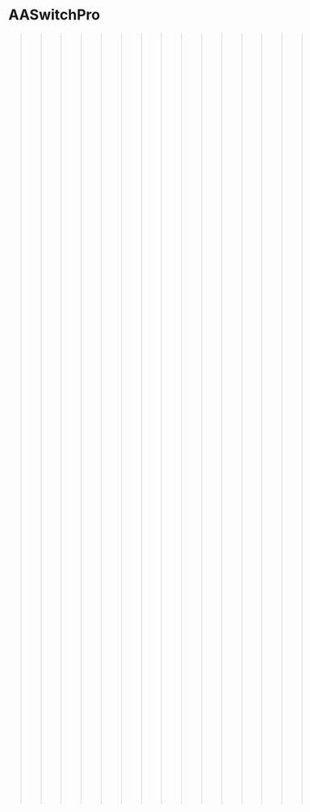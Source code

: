 # AASwitchPro
>>>>>>>>>>>>>>>          8╭━━━━━━━━━━━╮8
>>>>>>>>>>>>>>>          8┃╭━━━╮┊╭━━━╮┃8
>>>>>>>>>>>>>>>          ╭┫┃❤️ ┃ ┃❤️ ┃┣╮
>>>>>>>>>>>>>>>          ┃┃╰━━━╯┊╰━━━╯┃┃
>>>>>>>>>>>>>>>          ╰┫╭━╮╰━━━╯╭━╮┣╯
>>>>>>>>>>>>>>>           8┃┃┣┳┳┳┳┳┳┳┫┃┃8
>>>>>>>>>>>>>>>          8┃┃╰┻┻┻┻┻┻┻╯┃┃8
>>>>>>>>>>>>>>>          8╰━━━━━━━━━━━╯8
>>>>>>>>>>>>>>>       ∞∞∞∞∞∞∞∞∞∞∞∞∞∞∞∞∞∞∞∞∞
>>>>>>>>>>>>>>>       ∞∞∞∞∞∞∞∞∞∞∞∞∞∞∞∞∞∞∞∞∞
>>>>>>>>>>>>>>>       ∞∞∞∞∞∞∞∞∞∞∞∞∞∞∞∞∞∞∞∞∞
>>>>>>>>>>>>>>>       ∞∞∞∞∞∞∞∞∞∞∞∞∞∞∞∞∞∞∞∞∞
>>>>>>>>>>>>>>>       ∞∞∞∞∞∞∞∞∞∞∞∞∞∞∞∞∞∞∞∞∞
>>>>>>>>>>>>>>>       ∞∞∞∞∞∞∞∞∞∞∞∞∞∞∞∞∞∞∞∞∞
>>>>>>>>>>>>>>>       ∞∞∞∞∞∞∞∞∞∞∞∞∞∞∞∞∞∞∞∞∞
>>>>>>>>>>>>>>>       ∞∞∞∞∞∞∞∞∞∞∞∞∞∞∞∞∞∞∞∞∞
>>>>>>>>>>>>>>>       ∞∞∞∞∞∞∞∞∞∞∞∞∞∞∞∞∞∞∞∞∞
>>>>>>>>>>>>>>>       ∞∞∞∞∞∞∞∞∞∞∞∞∞∞∞∞∞∞∞∞∞
>>>>>>>>>>>>>>>       ∞∞∞∞∞∞∞∞∞∞∞∞∞∞∞∞∞∞∞∞∞
>>>>>>>>>>>>>>>       ∞∞∞∞∞∞∞∞∞∞∞∞∞∞∞∞∞∞∞∞∞
>>>>>>>>>>>>>>>       ∞∞∞∞∞∞∞∞∞∞∞∞∞∞∞∞∞∞∞∞∞
>>>>>>>>>>>>>>>       ∞∞∞∞∞∞∞∞∞∞∞∞∞∞∞∞∞∞∞∞∞
>>>>>>>>>>>>>>>       ∞∞∞∞∞∞∞∞∞∞∞∞∞∞∞∞∞∞∞∞∞
>>>>>>>>>>>>>>>       ∞∞∞∞∞∞∞∞∞∞∞∞∞∞∞∞∞∞∞∞∞
>>>>>>>>>>>>>>>       ∞∞∞∞∞∞∞∞∞∞∞∞∞∞∞∞∞∞∞∞∞
>>>>>>>>>>>>>>>       ∞∞∞∞∞∞∞∞∞∞∞∞∞∞∞∞∞∞∞∞∞
>>>>>>>>>>>>>>>       ∞∞∞∞∞∞∞∞∞∞∞∞∞∞∞∞∞∞∞∞∞
>>>>>>>>>>>>>>>       ∞∞∞∞∞∞∞∞∞∞∞∞∞∞∞∞∞∞∞∞∞
>>>>>>>>>>>>>>>       ∞∞∞∞∞∞∞∞∞∞∞∞∞∞∞∞∞∞∞∞∞
>>>>>>>>>>>>>>>       ∞∞∞∞∞∞∞∞∞∞∞∞∞∞∞∞∞∞∞∞∞
>>>>>>>>>>>>>>>       ∞∞∞∞∞∞∞∞∞∞∞∞∞∞∞∞∞∞∞∞∞
>>>>>>>>>>>>>>>       ∞∞∞∞∞∞∞∞∞∞∞∞∞∞∞∞∞∞∞∞∞
>>>>>>>>>>>>>>>       ∞∞∞∞∞∞∞∞∞∞∞∞∞∞∞∞∞∞∞∞∞
>>>>>>>>>>>>>>>       ∞∞∞∞∞∞∞∞∞∞∞∞∞∞∞∞∞∞∞∞∞
>>>>>>>>>>>>>>>       ∞∞∞∞∞∞∞∞∞∞∞∞∞∞∞∞∞∞∞∞∞
>>>>>>>>>>>>>>>       ∞∞∞∞∞∞∞∞∞∞∞∞∞∞∞∞∞∞∞∞∞
>>>>>>>>>>>>>>>       ∞∞∞∞∞∞∞∞∞∞∞∞∞∞∞∞∞∞∞∞∞
>>>>>>>>>>>>>>>       ∞∞∞∞∞∞∞∞∞∞∞∞∞∞∞∞∞∞∞∞∞
>>>>>>>>>>>>>>>       ∞∞∞∞∞∞∞∞∞∞∞∞∞∞∞∞∞∞∞∞∞
>>>>>>>>>>>>>>>       ∞∞∞∞∞∞∞∞∞∞∞∞∞∞∞∞∞∞∞∞∞
>>>>>>>>>>>>>>>       ∞∞∞∞∞∞∞∞∞∞∞∞∞∞∞∞∞∞∞∞∞
>>>>>>>>>>>>>>>       ∞∞∞∞∞∞∞∞∞∞∞∞∞∞∞∞∞∞∞∞∞
>>>>>>>>>>>>>>>       ∞∞∞∞∞∞∞∞∞∞∞∞∞∞∞∞∞∞∞∞∞
>>>>>>>>>>>>>>>       ∞∞∞∞∞∞∞∞∞∞∞∞∞∞∞∞∞∞∞∞∞
>>>>>>>>>>>>>>>       ∞∞∞∞∞∞∞∞∞∞∞∞∞∞∞∞∞∞∞∞∞
>>>>>>>>>>>>>>>       ∞∞∞∞∞∞∞∞∞∞∞∞∞∞∞∞∞∞∞∞∞
>>>>>>>>>>>>>>>       ∞∞∞∞∞∞∞∞∞∞∞∞∞∞∞∞∞∞∞∞∞
>>>>>>>>>>>>>>>       ∞∞∞∞∞∞∞∞∞∞∞∞∞∞∞∞∞∞∞∞∞
>>>>>>>>>>>>>>>       ∞∞∞∞∞∞∞∞∞∞∞∞∞∞∞∞∞∞∞∞∞
>>>>>>>>>>>>>>>       ∞∞∞∞∞∞∞∞∞∞∞∞∞∞∞∞∞∞∞∞∞
>>>>>>>>>>>>>>>       ∞∞∞∞∞∞∞∞∞∞∞∞∞∞∞∞∞∞∞∞∞
>>>>>>>>>>>>>>>       ∞∞∞∞∞∞∞∞∞∞∞∞∞∞∞∞∞∞∞∞∞
